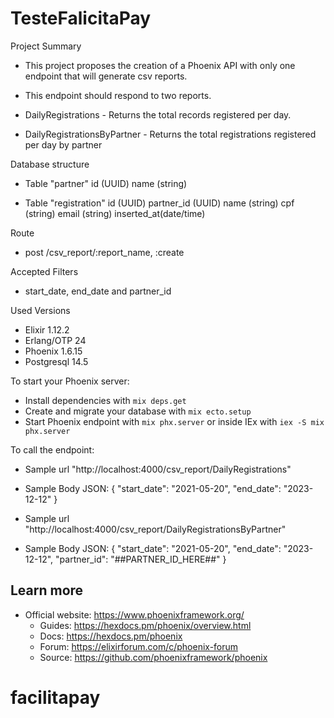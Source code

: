 # TesteFalicitaPay

Project Summary
  * This project proposes the creation of a Phoenix API with only one endpoint that will generate csv reports.
  * This endpoint should respond to two reports.
  
  * DailyRegistrations - Returns the total records registered per day.
  * DailyRegistrationsByPartner - Returns the total registrations registered per day by partner
  
Database structure

  * Table "partner"
   id (UUID)
   name (string)
 
  * Table "registration"
   id (UUID)
   partner_id (UUID)
   name (string)
   cpf (string)
   email (string)
   inserted_at(date/time)
 
Route
  * post /csv_report/:report_name, :create
 
Accepted Filters
  * start_date, end_date and partner_id
  
Used Versions
  * Elixir 1.12.2
  * Erlang/OTP 24
  * Phoenix 1.6.15
  * Postgresql 14.5
  

To start your Phoenix server:

  * Install dependencies with `mix deps.get`
  * Create and migrate your database with `mix ecto.setup`
  * Start Phoenix endpoint with `mix phx.server` or inside IEx with `iex -S mix phx.server`

To call the endpoint:

   * Sample url  "http://localhost:4000/csv_report/DailyRegistrations"
   * Sample Body JSON:
     {
      "start_date": "2021-05-20", 
      "end_date": "2023-12-12"
     }
     
   * Sample url  "http://localhost:4000/csv_report/DailyRegistrationsByPartner"
   * Sample Body JSON:
     {
      "start_date": "2021-05-20", 
      "end_date": "2023-12-12",
      "partner_id": "##PARTNER_ID_HERE##"
     }


## Learn more

* Official website: https://www.phoenixframework.org/
  * Guides: https://hexdocs.pm/phoenix/overview.html
  * Docs: https://hexdocs.pm/phoenix
  * Forum: https://elixirforum.com/c/phoenix-forum
  * Source: https://github.com/phoenixframework/phoenix
# facilitapay
